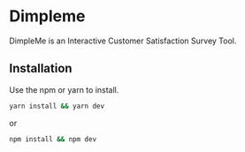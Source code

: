 # Dimpleme
DimpleMe is an Interactive Customer Satisfaction Survey Tool.

## Installation
Use the npm or yarn to install.
```bash
yarn install && yarn dev
```

or 


```bash
npm install && npm dev
```
